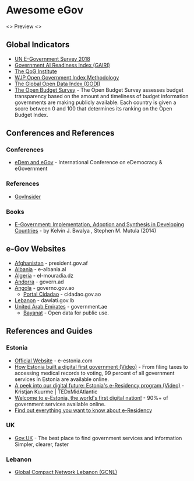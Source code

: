 # Awesome eGov
<> Preview <>

## Global Indicators
* [UN E-Government Survey 2018](https://publicadministration.un.org/egovkb/en-us/Reports/UN-E-Government-Survey-2018)
* [Government AI Readiness Index (GAIRI)](https://www.oxfordinsights.com/ai-readiness2019)
* [The QoG Institute](https://qog.pol.gu.se/)
* [WJP Open Government Index Methodology](https://worldjusticeproject.org/our-work/research-and-data/wjp-open-government-index/wjp-open-government-index-methodology)
* [The Global Open Data Index (GODI)](https://index.okfn.org)
* [The Open Budget Survey](https://www.internationalbudget.org/open-budget-survey/) - The Open Budget Survey assesses budget transparency based on the amount and timeliness of budget information governments are making publicly available. Each country is given a score between 0 and 100 that determines its ranking on the Open Budget Index.

## Conferences and References 
### Conferences
* [eDem and eGov](https://edem-egov.org/) - International Conference on eDemocracy & eGovernment 

### References
* [GovInsider](https://govinsider.asia)

### Books
* [E-Government: Implementation, Adoption and Synthesis in Developing Countries](https://www.amazon.com/Government-Implementation-Synthesis-Developing-Information-ebook/dp/B0138MJV74) - by Kelvin J. Bwalya , Stephen M. Mutula (2014)

## e-Gov Websites
* [Afghanistan](http://president.gov.af/en) - president.gov.af
* [Albania](http://e-albania.al) - e-albania.al
* [Algeria](http://www.el-mouradia.dz) - el-mouradia.dz
* [Andorra](https://www.govern.ad/) - govern.ad
* [Angola](http://www.governo.gov.ao/) - governo.gov.ao
  * [Portal Cidadao](http://www.cidadao.gov.ao/) - cidadao.gov.ao
* [Lebanon](http://www.dawlati.gov.lb) - dawlati.gov.lb
* [United Arab Emirates](http://www.government.ae) - government.ae
  * [Bayanat](https://opendata.fcsa.gov.ae) - Open data for public use.

## References and Guides

### Estonia
* [Official Website](https://e-estonia.com/) - e-estonia.com
* [How Estonia built a digital first government (Video)](https://www.youtube.com/watch?v=kHiq5UfxePA) - From filing taxes to accessing medical records to voting, 99 percent of all government services in Estonia are available online.
* [A peek into our digital future: Estonia's e-Residency program (Video)](https://www.youtube.com/watch?v=QY_BArNLASY) - Kristjan Kuurme | TEDxMidAtlantic
* [Welcome to e-Estonia, the world's first digital nation!](https://www.youtube.com/watch?v=sh7W3kudseg) - 90%+ of government services available online.
* [Find out everything you want to know about e-Residency](https://learn.e-resident.gov.ee/hc/en-us)

### UK
* [Gov.UK](https://www.gov.uk/) - The best place to find government services and information Simpler, clearer, faster

### Lebanon
* [Global Compact Network Lebanon (GCNL)](https://www.globalcompact-lebanon.com/)
